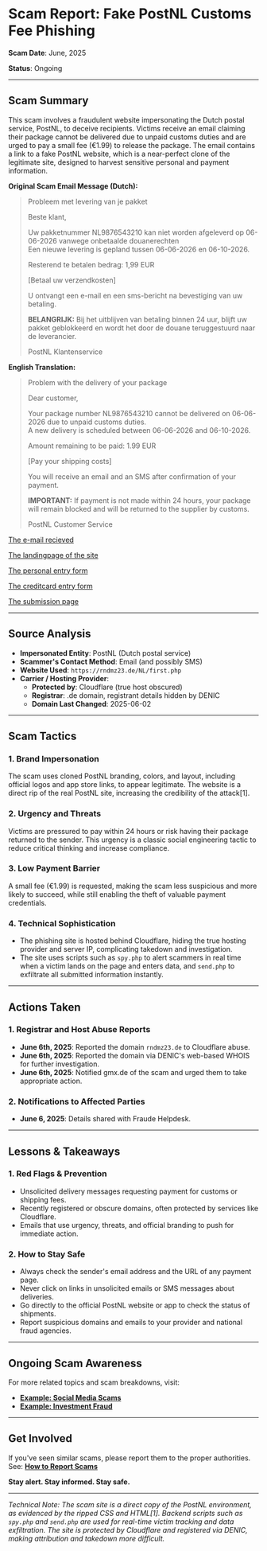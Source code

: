 # Scam Report: **Fake PostNL Customs Fee Phishing**

**Scam Date**: June, 2025

**Status**: Ongoing

---

## Scam Summary

This scam involves a fraudulent website impersonating the Dutch postal service, PostNL, to deceive recipients. Victims receive an email claiming their package cannot be delivered due to unpaid customs duties and are urged to pay a small fee (€1.99) to release the package. The email contains a link to a fake PostNL website, which is a near-perfect clone of the legitimate site, designed to harvest sensitive personal and payment information.

**Original Scam Email Message (Dutch):**
> Probleem met levering van je pakket  
>  
> Beste klant,  
>  
> Uw pakketnummer NL9876543210 kan niet worden afgeleverd op 06-06-2026 vanwege onbetaalde douanerechten  
> Een nieuwe levering is gepland tussen 06-06-2026 en 06-10-2026.  
>  
> Resterend te betalen bedrag: 1,99 EUR  
>  
> [Betaal uw verzendkosten]  
>  
> U ontvangt een e-mail en een sms-bericht na bevestiging van uw betaling.  
>  
> **BELANGRIJK:** Bij het uitblijven van betaling binnen 24 uur, blijft uw pakket geblokkeerd en wordt het door de douane teruggestuurd naar de leverancier.  
>  
> PostNL Klantenservice  


**English Translation:**
> Problem with the delivery of your package  
>  
> Dear customer,  
>  
> Your package number NL9876543210 cannot be delivered on 06-06-2026 due to unpaid customs duties.  
> A new delivery is scheduled between 06-06-2026 and 06-10-2026.  
>  
> Amount remaining to be paid: 1.99 EUR  
>  
> [Pay your shipping costs]  
>  
> You will receive an email and an SMS after confirmation of your payment.  
>  
> **IMPORTANT:** If payment is not made within 24 hours, your package will remain blocked and will be returned to the supplier by customs.  
>  
> PostNL Customer Service  


[The e-mail recieved](https://github.com/ScamSleuth/ScamSleuth-Resource-Center/blob/main/rndmz23.de/email.png)

[The landingpage of the site](https://github.com/ScamSleuth/ScamSleuth-Resource-Center/blob/main/rndmz23.de/1-landingpage.jpeg)

[The personal entry form](https://github.com/ScamSleuth/ScamSleuth-Resource-Center/blob/main/rndmz23.de/2-personaldata_entry_form.jpeg)

[The creditcard entry form](https://github.com/ScamSleuth/ScamSleuth-Resource-Center/blob/main/rndmz23.de/3-creditcard_entry_form.jpeg)

[The submission page](https://github.com/ScamSleuth/ScamSleuth-Resource-Center/blob/main/rndmz23.de/4-submission_page.jpeg)

---

## Source Analysis

* **Impersonated Entity**: PostNL (Dutch postal service)
* **Scammer's Contact Method**: Email (and possibly SMS)
* **Website Used**: `https://rndmz23.de/NL/first.php`
* **Carrier / Hosting Provider**:
  * **Protected by**: Cloudflare (true host obscured)
  * **Registrar**: .de domain, registrant details hidden by DENIC
  * **Domain Last Changed**: 2025-06-02

---

## Scam Tactics

### 1. **Brand Impersonation**

The scam uses cloned PostNL branding, colors, and layout, including official logos and app store links, to appear legitimate. The website is a direct rip of the real PostNL site, increasing the credibility of the attack[1].

### 2. **Urgency and Threats**

Victims are pressured to pay within 24 hours or risk having their package returned to the sender. This urgency is a classic social engineering tactic to reduce critical thinking and increase compliance.

### 3. **Low Payment Barrier**

A small fee (€1.99) is requested, making the scam less suspicious and more likely to succeed, while still enabling the theft of valuable payment credentials.

### 4. **Technical Sophistication**

- The phishing site is hosted behind Cloudflare, hiding the true hosting provider and server IP, complicating takedown and investigation.
- The site uses scripts such as `spy.php` to alert scammers in real time when a victim lands on the page and enters data, and `send.php` to exfiltrate all submitted information instantly.

---

## Actions Taken

### 1. Registrar and Host Abuse Reports

* **June 6th, 2025**: Reported the domain `rndmz23.de` to Cloudflare abuse.
* **June 6th, 2025**: Reported the domain via DENIC's web-based WHOIS for further investigation.
* **June 6th, 2025**: Notified gmx.de of the scam and urged them to take appropriate action.

### 2. Notifications to Affected Parties

* **June 6, 2025**: Details shared with Fraude Helpdesk.

---

## Lessons & Takeaways

### 1. Red Flags & Prevention

* Unsolicited delivery messages requesting payment for customs or shipping fees.
* Recently registered or obscure domains, often protected by services like Cloudflare.
* Emails that use urgency, threats, and official branding to push for immediate action.

### 2. How to Stay Safe

* Always check the sender's email address and the URL of any payment page.
* Never click on links in unsolicited emails or SMS messages about deliveries.
* Go directly to the official PostNL website or app to check the status of shipments.
* Report suspicious domains and emails to your provider and national fraud agencies.

---

## Ongoing Scam Awareness

For more related topics and scam breakdowns, visit:

* [**Example: Social Media Scams**](../General/SocialMediaScam.md)
* [**Example: Investment Fraud**](../General/InvestmentFraud.md)

---

## Get Involved

If you've seen similar scams, please report them to the proper authorities.
See: [**How to Report Scams**](../General/GetInvolved.md)

**Stay alert. Stay informed. Stay safe.**

---

*Technical Note: The scam site is a direct copy of the PostNL environment, as evidenced by the ripped CSS and HTML[1]. Backend scripts such as `spy.php` and `send.php` are used for real-time victim tracking and data exfiltration. The site is protected by Cloudflare and registered via DENIC, making attribution and takedown more difficult.*
